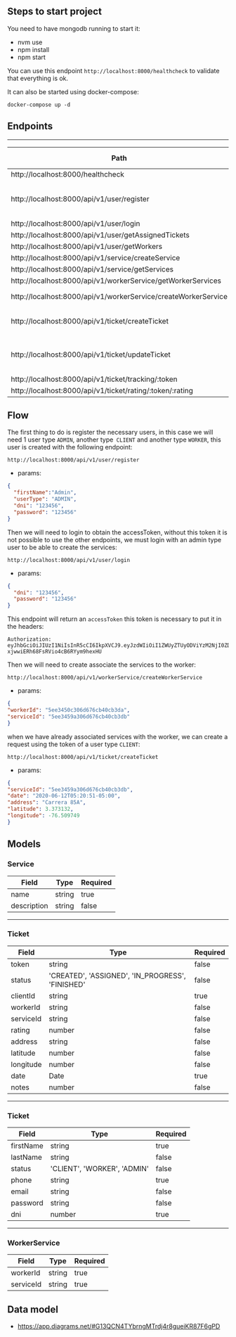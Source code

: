 ## Steps to start project
You need to have mongodb running to start it:
* nvm use
* npm install
* npm start

You can use this endpoint `http://localhost:8000/healthcheck` to validate that everything is ok.

It can also be started using docker-compose:
```
docker-compose up -d
```


##  Endpoints
-----

| Path| Request Type|params|Permissions
| ----- | ---- |---- |---- |
|http://localhost:8000/healthcheck|GET|none|ALL
|http://localhost:8000/api/v1/user/register|POST|{ firstName, dni, password, userType, lastName, phone, email}|ALL
|http://localhost:8000/api/v1/user/login|POST|{  dni, password}|ALL
|http://localhost:8000/api/v1/user/getAssignedTickets|GET|none|WORKER
|http://localhost:8000/api/v1/user/getWorkers|GET|none|ADMIN
|http://localhost:8000/api/v1/service/createService|POST|{ name, description }|ADMIN
|http://localhost:8000/api/v1/service/getServices|GET|none|ADMIN
|http://localhost:8000/api/v1/workerService/getWorkerServices|GET|none|WORKER
|http://localhost:8000/api/v1/workerService/createWorkerService|POST|{ workerId, serviceId }|ADMIN, WORKER
|http://localhost:8000/api/v1/ticket/createTicket|POST|{ serviceId, address, latitude, longitude, notes, date }|CLIENT
|http://localhost:8000/api/v1/ticket/updateTicket|POST|{ id, status, address, latitude,longitude,notes, date, workerId, serviceId, rating}|WORKER, ADMIN, CLIENT
|http://localhost:8000/api/v1/ticket/tracking/:token|GET|none|CLIENT
|http://localhost:8000/api/v1/ticket/rating/:token/:rating|GET|none|CLIENT



## Flow
The first thing to do is register the necessary users, in this case we will need 1 user type `ADMIN`, another type` CLIENT` and another type `WORKER`, this user is created with the following endpoint:

`http://localhost:8000/api/v1/user/register`

* params:
```json
{
  "firstName":"Admin",
  "userType": "ADMIN",
  "dni": "123456",
  "password": "123456"
}
```

Then we will need to login to obtain the accessToken, without this token it is not possible to use the other endpoints, we must login with an admin type user to be able to create the services:

`http://localhost:8000/api/v1/user/login`

* params:
```json
{
  "dni": "123456",
  "password": "123456"
}
```

This endpoint will return an `accessToken` this token is necessary to put it in the headers:

```
Authorization: eyJhbGciOiJIUzI1NiIsInR5cCI6IkpXVCJ9.eyJzdWIiOiI1ZWUyZTUyODViYzM2NjI0ZDU1OGQ2MTMiLCJuYW1lIjoiQ2FybG9zICIsInJvbGUiOiJDTElFTlQiLCJpYXQiOjE1OTE5NDE1MTcsImV4cCI6MTU5MjAyNzkxN30.pqZpkunzM9DX-xjwwiERh68FsRVio4cB6RYym9hexHU
```

Then we will need to create associate the services to the worker:

`http://localhost:8000/api/v1/workerService/createWorkerService`

* params:
```json
{
"workerId": "5ee3450c306d676cb40cb3da",
"serviceId": "5ee3459a306d676cb40cb3db"
}
```

when we have already associated services with the worker, we can create a request using the token of a user type `CLIENT`:

`http://localhost:8000/api/v1/ticket/createTicket`

* params:
```json
{
"serviceId": "5ee3459a306d676cb40cb3db",
"date": "2020-06-12T05:20:51-05:00",
"address": "Carrera 85A",
"latitude": 3.373132,
"longitude": -76.509749
}
```


## Models


### Service

| Field| Type| Required
| ----- | ---- | ---- |
|name|string|true|
|description|string|false|

----

### Ticket

| Field| Type| Required
| ----- | ---- | ---- |
|token|string|false|
|status|'CREATED', 'ASSIGNED', 'IN_PROGRESS', 'FINISHED'|false|
|clientId|string|true|
|workerId|string|false|
|serviceId|string|false|
|rating|number|false|
|address|string|false|
|latitude|number|false|
|longitude|number|false|
|date|Date|true|
|notes|number|false|

----

### Ticket

| Field| Type| Required
| ----- | ---- | ---- |
|firstName|string|true|
|lastName|string|false|
|status|'CLIENT', 'WORKER', 'ADMIN'|false|
|phone|string|true|
|email|string|false|
|password|string|false|
|dni|number|true|

----

### WorkerService

| Field| Type| Required
| ----- | ---- | ---- |
|workerId|string|true|
|serviceId|string|true|


## Data model
- https://app.diagrams.net/#G13QCN4TYbrngMTrdj4r8gueiKR87F6gPD

